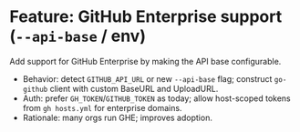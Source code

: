 # Feature: GitHub Enterprise support (`--api-base` / env)

Add support for GitHub Enterprise by making the API base configurable.

- Behavior: detect `GITHUB_API_URL` or new `--api-base` flag; construct `go-github` client with custom BaseURL and UploadURL.
- Auth: prefer `GH_TOKEN`/`GITHUB_TOKEN` as today; allow host-scoped tokens from `gh hosts.yml` for enterprise domains.
- Rationale: many orgs run GHE; improves adoption.
